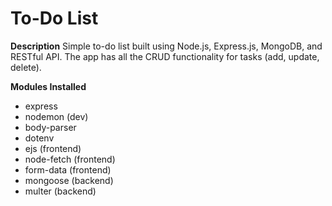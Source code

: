 # To-Do List

**Description**
Simple to-do list built using Node.js, Express.js, MongoDB, and RESTful API. The app has all the CRUD functionality for tasks (add, update, delete).

**Modules Installed**
- express
- nodemon (dev)
- body-parser
- dotenv
- ejs		(frontend)
- node-fetch	(frontend)
- form-data	(frontend)
- mongoose	(backend)
- multer 	(backend)
